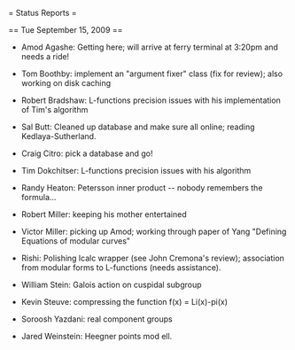 = Status Reports =

== Tue September 15, 2009 ==

 * Amod Agashe: Getting here; will arrive at ferry terminal at 3:20pm and needs a ride!  

 * Tom Boothby: implement an "argument fixer" class (fix for review); also working on disk caching

 * Robert Bradshaw: L-functions precision issues with his implementation of Tim's algorithm

 * Sal Butt: Cleaned up database and make sure all online; reading Kedlaya-Sutherland.
 
 * Craig Citro: pick a database and go!

 * Tim Dokchitser:  L-functions precision issues with his algorithm

 * Randy Heaton: Petersson inner product -- nobody remembers the formula...

 * Robert Miller: keeping his mother entertained

 * Victor Miller: picking up Amod; working through paper of Yang "Defining Equations of modular curves"

 * Rishi: Polishing lcalc wrapper (see John Cremona's review); association from modular forms to L-functions (needs assistance). 

 * William Stein:  Galois action on cuspidal subgroup 

 * Kevin Steuve: compressing the function f(x) = Li(x)-pi(x)

 * Soroosh Yazdani: real component groups

 * Jared Weinstein: Heegner points mod ell.
